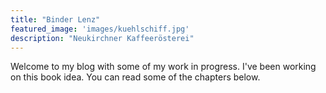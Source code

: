 ```yaml
---
title: "Binder Lenz"
featured_image: 'images/kuehlschiff.jpg'
description: "Neukirchner Kaffeerösterei"
---
```

Welcome to my blog with some of my work in progress. I've been working on this book idea. You can read some of the chapters below.
